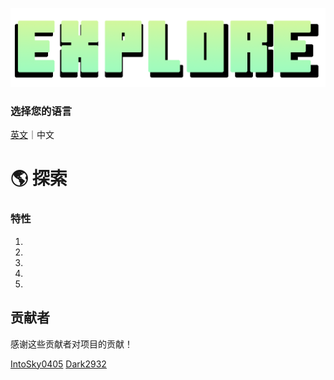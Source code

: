 ![LOGO%5BNEW%5D.png](https://github.com/IntoSky0405/Explore-Minecraft-Modpack/blob/main/LOGO%5BNEW%5D.png?raw=true)
### 选择您的语言
[英文](https://github.com/IntoSky0405/Explore-Minecraft-Modpack/blob/main/README.md "英文")｜中文

# 🌎 探索
### 特性
1.
2.
3.
4.
5.

## 贡献者
感谢这些贡献者对项目的贡献！

[IntoSky0405](https://github.com/IntoSky0405 "IntoSky0405")
[Dark2932](https://github.com/Dark2932 "Dark2932")
